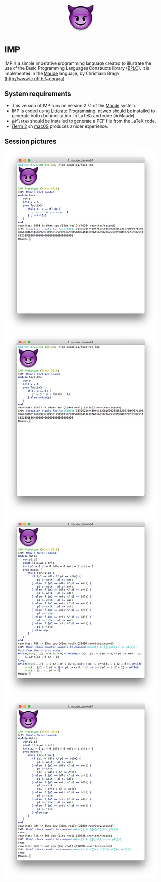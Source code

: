 <p align="center">
<img src="./img/imp.jpg">
</p>

# IMP
IMP is a simple imperative programming language created to illustrate the use of the Basic Programming Languages Constructs library ([BPLC](http://github.com/ChristianoBraga/BPLC)). 
It is implemented in the [Maude](http://maude.cs.uiuc.edu) language, by Christiano Braga (<http://www.ic.uff.br/~cbraga>).

## System requirements

* This version of IMP runs on version 2.7.1 of the [Maude](http://maude.cs.uiuc.edu) system. 
* IMP is coded using [Litterate Programming](https://www-cs-faculty.stanford.edu/~knuth/lp.html). [noweb](https://www.cs.tufts.edu/~nr/noweb/) should be installed to generate both documentation (in LaTeX) and code (in Maude). 
* `pdflatex` should be installed to generate a PDF file from the LaTeX code.
* [iTerm 2](https://www.iterm2.com) on [macOS](https://www.apple.com/br/macos/) produces a nicer experience.
## Session pictures

<p align="center">
<img src="./img/fact-session.jpg" width="600">
<img src="./img/fact-rec-session.jpg" width="600">
<img src="./img/mutex-session.jpg" width="600">
<img src="./img/mutex2-session.jpg" width="600">
</p>


